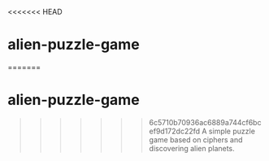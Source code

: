 <<<<<<< HEAD
# alien-puzzle-game

=======
# alien-puzzle-game

>>>>>>> 6c5710b70936ac6889a744cf6bcef9d172dc22fd
A simple puzzle game based on ciphers and discovering alien planets.